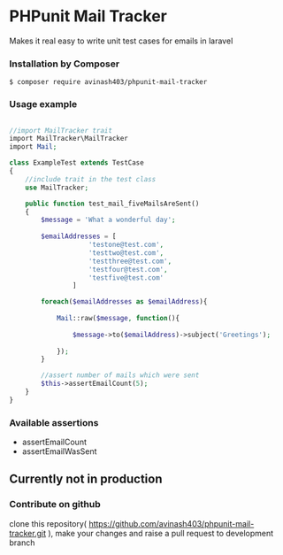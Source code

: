 # PHPunit Mail Tracker

Makes it real easy to write unit test cases for emails in laravel


### Installation by Composer

	$ composer require avinash403/phpunit-mail-tracker


### Usage example

```php

//import MailTracker trait
import MailTracker\MailTracker
import Mail;

class ExampleTest extends TestCase
{
	//include trait in the test class
	use MailTracker;

	public function test_mail_fiveMailsAreSent()
	{
		$message = 'What a wonderful day';
		
		$emailAddresses = [
					'testone@test.com',
					'testtwo@test.com', 
					'testthree@test.com',
					'testfour@test.com',
					'testfive@test.com'
				]

		foreach($emailAddresses as $emailAddress){
			
			Mail::raw($message, function(){
			
				$message->to($emailAddress)->subject('Greetings');
			
			});
		}

		//assert number of mails which were sent
		$this->assertEmailCount(5);
	}
}
```	

### Available assertions
* assertEmailCount
* assertEmailWasSent

## Currently not in production ##

### Contribute on github
clone this repository( https://github.com/avinash403/phpunit-mail-tracker.git ), make your changes and raise a pull request to development branch
